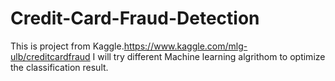 # Credit-Card-Fraud-Detection
This is project from Kaggle.https://www.kaggle.com/mlg-ulb/creditcardfraud
I will try different Machine learning algrithom to optimize the classification result.

